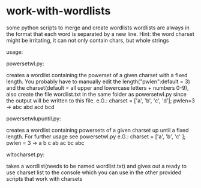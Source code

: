 # work-with-wordlists
some python scripts to merge and create wordlists
wordlists are always in the format that each word is separated by a new line.
Hint: the word charset might be irritating, it can not only contain chars, but whole strings

usage:

powersetwl.py: 

creates a wordlist containing the powerset of a given charset with a fixed length. You probably have to manually edit the length("pwlen":default = 3) and the charset(default = all upper and lowercase letters + numbers 0-9), also create the file wordlist.txt in the same folder as powersetwl.py since the output will be written to this file.
e.G.: charset = ['a', 'b', 'c', 'd']; pwlen=3 -> abc abd acd bcd 



powersetwlupuntil.py:

creates a wordlist containing powersets of a given charset up until a fixed length. For further usage see powersetwl.py
e.G.: charset = ['a', 'b', 'c' ]; pwlen = 3 -> a b c ab ac bc abc



wltocharset.py:

takes a wordlist(needs to be named wordlist.txt) and gives out a ready to use charset list to the console which you can use in the other provided scripts that work with charsets

